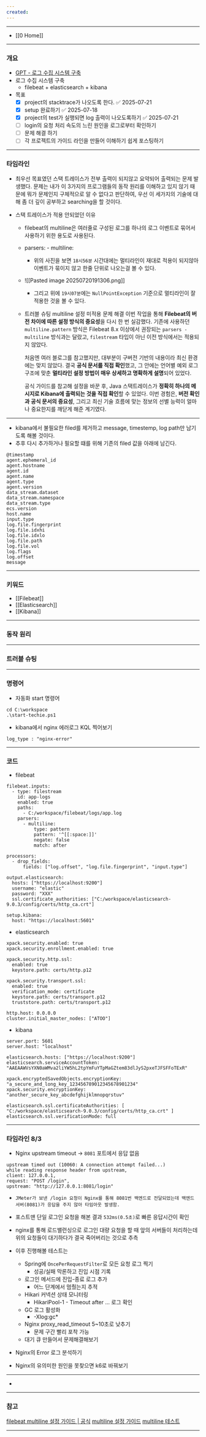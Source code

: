 ```yaml
---
created:
---
```


---
- [[0 Home]]
---

### 개요 
- [GPT - 로그 수집 시스템 구축](https://chatgpt.com/c/687a4c96-59f4-8012-abfa-c0d781523d37)
- 로그 수집 시스템 구축
	- filebeat + elasticsearch + kibana
- 목표
	- [x] project의 stacktrace가 나오도록 한다. ✅ 2025-07-21
	- [x] setup 완료하기 ✅ 2025-07-18
	- [x] project의 test가 실행되면 log 출력이 나오도록하기 ✅ 2025-07-21
	- [ ] login의 요청 처리 속도의 느린 원인을 로그로부터 확인하기
	- [ ] 문제 해결 하기
	- [ ] 각 프로젝트의 가이드 라인을 만들어 이해하기 쉽게 포스팅하기
---
### 타임라인

- 최우선 목표였던 스택 트레이스가 전부 출력이 되지않고 요약되어 출력되는 문제 발생했다. 문제는 내가 이 3가지의 프로그램들의 동작 원리를 이해하고 있지 않기 때문에 뭐가 문제인지 구체적으로 알 수 없다고 판단하여, 우선 이 세가지의 기술에 대해 좀 더 깊이 공부하고 searching을 할 것이다.

- 스택 트레이스가 적용 안되었던 이유
	- filebeat의 multiline은 여러줄로 구성된 로그를 하나의 로그 이벤트로 묶어서 사용하기 위한 용도로 사용된다.
	- parsers: - multiline:
		- 위의 사진을 보면 `18시56분` 시간대에는 멀티라인이 재대로 적용이 되지않아 이벤트가 묶이지 않고 한줄 단위로 나오는걸 볼 수 있다.
	- ![[Pasted image 20250720191306.png]]
		- 그리고 위에 `19시07분`에는 `NullPointException` 기준으로 멀티라인이 잘적용한 것을 볼 수 있다.

	- 트러블 슈팅 multiline 설정 미적용 문제 해결
		이번 작업을 통해 **Filebeat의 버전 차이에 따른 설정 방식의 중요성**을 다시 한 번 실감했다. 기존에 사용하던 `multiline.pattern` 방식은 Filebeat 8.x 이상에서 권장되는 `parsers - multiline` 방식과는 달랐고, `filestream` 타입이 아닌 이전 방식에서는 적용되지 않았다.
		
		처음엔 여러 블로그를 참고했지만, 대부분이 구버전 기반의 내용이라 최신 환경에는 맞지 않았다. 결국 **공식 문서를 직접 확인**했고, 그 안에는 언어별 예외 로그 구조에 맞춘 **멀티라인 설정 방법이 매우 상세하고 명확하게 설명**되어 있었다.
		
		공식 가이드를 참고해 설정을 바꾼 후, Java 스택트레이스가 **정확히 하나의 메시지로 Kibana에 출력되는 것을 직접 확인**할 수 있었다. 이번 경험은, **버전 확인과 공식 문서의 중요성**, 그리고 최신 기술 흐름에 맞는 정보의 선별 능력이 얼마나 중요한지를 깨닫게 해준 계기였다.

---

- kibana에서 불필요한 filed를 제거하고 message, timestemp, log path만 남기도록 해볼 것이다.
- 추후 다시 추가하거나 필요할 떄를 위해 기존의 filed 값을 아래에 남긴다. 
```
@timestamp
agent.ephemeral_id
agent.hostname
agent.id
agent.name
agent.type
agent.version
data_stream.dataset
data_stream.namespace
data_stream.type
ecs.version
host.name
input.type
log.file.fingerprint
log.file.idxhi
log.file.idxlo
log.file.path
log.file.vol
log.flags
log.offset
message
```



---
### 키워드

-  [[Filebeat]]
-  [[Elasticsearch]]
-  [[Kibana]]

---
### 동작 원리

---
### 트러블 슈팅

---
### 명령어
- 자동화 start 명령어
```
cd C:\workspace
.\start-techie.ps1
```

- kibana에서 nginx 에러로그 KQL 찍어보기
```
log_type : "nginx-error"
```

---
### 코드
- filebeat
```
filebeat.inputs:
  - type: filestream
    id: app-logs
    enabled: true
    paths:
      - C:/workspace/filebeat/logs/app.log
    parsers:
      - multiline:
          type: pattern
          pattern: '^[[:space:]]'
          negate: false
          match: after

processors:
  - drop_fields:
      fields: ["log.offset", "log.file.fingerprint", "input.type"]

output.elasticsearch:
  hosts: ["https://localhost:9200"]
  username: "elastic"
  password: "XXX"
  ssl.certificate_authorities: ["C:/workspace/elasticsearch-9.0.3/config/certs/http_ca.crt"]

setup.kibana:
  host: "https://localhost:5601"
```
- elasticsearch
```
xpack.security.enabled: true
xpack.security.enrollment.enabled: true

xpack.security.http.ssl:
  enabled: true
  keystore.path: certs/http.p12

xpack.security.transport.ssl:
  enabled: true
  verification_mode: certificate
  keystore.path: certs/transport.p12
  truststore.path: certs/transport.p12

http.host: 0.0.0.0
cluster.initial_master_nodes: ["ATOO"]
```
- kibana
```
server.port: 5601
server.host: "localhost"

elasticsearch.hosts: ["https://localhost:9200"]
elasticsearch.serviceAccountToken: "AAEAAWVsYXN0aWMva2liYW5hL2tpYmFuYTpMaGZtem83dlJyS2pxeTJFSFFoTExR"

xpack.encryptedSavedObjects.encryptionKey: "a_secure_and_long_key_123456789012345678901234"
xpack.security.encryptionKey: "another_secure_key_abcdefghijklmnopqrstuv"

elasticsearch.ssl.certificateAuthorities: [ "C:/workspace/elasticsearch-9.0.3/config/certs/http_ca.crt" ]
elasticsearch.ssl.verificationMode: full
```

---
### 타임라인 8/3

- Nginx upstream timeout → `8081` 포트에서 응답 없음
```
upstream timed out (10060: A connection attempt failed...) 
while reading response header from upstream,
client: 127.0.0.1,
request: "POST /login",
upstream: "http://127.0.0.1:8081/login"
```
- `JMeter가 보낸 /login 요청이 Nginx를 통해 8081번 백엔드로 전달되었는데 백엔드 서버(8081)가 응답을 주지 않아 타임아웃 발생함.`
- 포스트맨 단일 로그인 요청을 해본 결과 `532ms(0.5초)`로 빠른 응답시간이 확인
- nginx를 통해 로드밸런싱으로 로그인 대량 요청을 할 때 앞의 서버들이 처리하는데 위의 요청들이 대기하다가 결국 죽어버리는 것으로 추측

- 이후 진행해볼 테스트는
	- Spring에 `OncePerRequestFilter`로 모든 요청 로그 찍기
		- 성공/실패 막론하고 진입 시점 기록
	- 로그인 메서드에 진입-종료 로그 추가
		- 어느 단계에서 멈췄는지 추적
	- Hikari 커넥션 상태 모니터링
		- HikariPool-1 - Timeout after ... 로그 확인
	- GC 로그 활성화
		- -Xlog:gc*
	- Nginx proxy_read_timeout 5~10초로 낮추기
		- 문제 구간 빨리 포착 가능
	- 대기 큐 만들어서 문제해결해보기
- Nginx의 Error 로그 분석하기
- Nginx의 유의미한 원인을 못찾으면 k6로 바꿔보기

---
- 

---

### 참고

[filebeat multiline 설정 가이드 | 공식](https://www.elastic.co/docs/reference/beats/filebeat/multiline-examples)
[multiline 설정 가이드](https://velog.io/@juhwanheo/Elastic-Stack-Filebeat-LogBack-multiline-pattern-%EC%A0%81%EC%9A%A9%ED%95%98%EA%B8%B0)
[multiline 테스트](https://go.dev/play/p/uAd5XHxscu)


---